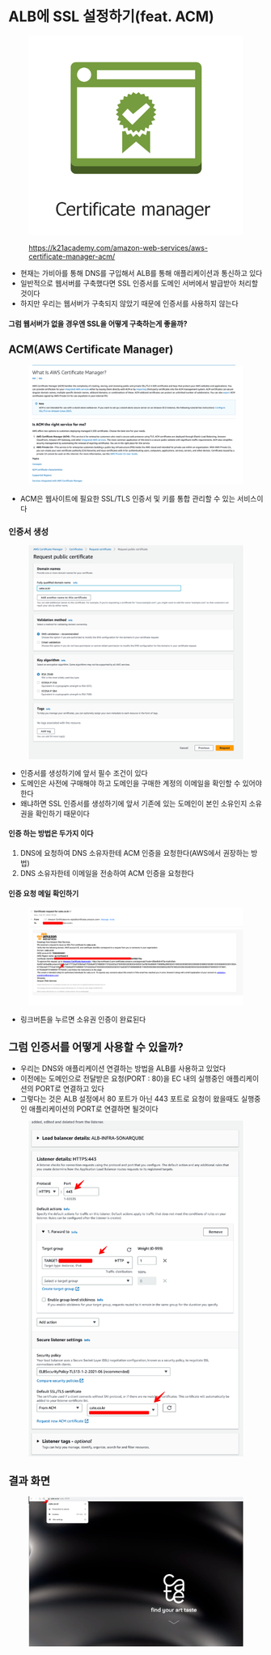 # ALB에 SSL 설정하기(feat. ACM)

<figure><img src="../../.gitbook/assets/1 (8).png" alt=""><figcaption><p><a href="https://k21academy.com/amazon-web-services/aws-certificate-manager-acm/">https://k21academy.com/amazon-web-services/aws-certificate-manager-acm/</a></p></figcaption></figure>

* 현재는 가비아를 통해 DNS를 구입해서 ALB를 통해 애플리케이션과 통신하고 있다
* 일반적으로 웹서버를 구축했다면 SSL 인증서를 도메인 서버에서 발급받아 처리할 것이다
* 하지만 우리는 웹서버가 구축되지 않았기 때문에 인증서를 사용하지 않는다

#### 그럼 웹서버가 없을 경우엔 SSL을 어떻게 구축하는게 좋을까?

## ACM(AWS Certificate Manager)

<figure><img src="../../.gitbook/assets/2 (3) (3).png" alt=""><figcaption></figcaption></figure>

* ACM은 웹사이트에 필요한 SSL/TLS 인증서 및 키를 통합 관리할 수 있는 서비스이다

### 인증서 생성

<figure><img src="../../.gitbook/assets/3 (2).png" alt=""><figcaption></figcaption></figure>

* 인증서를 생성하기에 앞서 필수 조건이 있다
* 도메인은 사전에 구매해야 하고 도메인을 구매한 계정의 이메일을 확인할 수 있어야 한다
* 왜냐하면 SSL 인증서를 생성하기에 앞서 기존에 있는 도메인이 본인 소유인지 소유권을 확인하기 때문이다

#### 인증 하는 방법은 두가지 이다

1. DNS에 요청하여 DNS 소유자한테 ACM 인증을 요청한다(AWS에서 권장하는 방법)
2. DNS 소유자한테 이메일을 전송하여 ACM 인증을 요청한다

#### 인증 요청 메일 확인하기

<figure><img src="../../.gitbook/assets/4 (1) (1).png" alt=""><figcaption></figcaption></figure>

* 링크버튼을 누르면 소유권 인증이 완료된다

## 그럼 인증서를 어떻게 사용할 수 있을까?

* 우리는 DNS와 애플리케이션 연결하는 방법을 ALB를 사용하고 있었다
* 이전에는 도메인으로 전달받은 요청(PORT : 80)을 EC 내의 실행중인 애플리케이션의 PORT로 연결하고 있다
* 그렇다는 것은 ALB 설정에서 80 포트가 아닌 443 포트로 요청이 왔을때도 실행중인 애플리케이션의 PORT로 연결하면 될것이다

<figure><img src="../../.gitbook/assets/5 (2).png" alt=""><figcaption></figcaption></figure>

## 결과 화면

<figure><img src="../../.gitbook/assets/6 (6).png" alt=""><figcaption></figcaption></figure>

